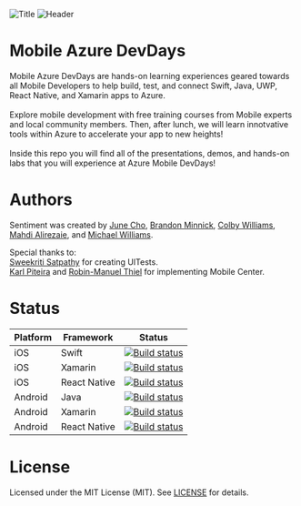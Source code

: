 ![Title](https://azuredevdays.blob.core.windows.net/images/_MobileAzureDevDaysLogo.png)
![Header](https://github.com/jCho23/MobileAzureDevDays/blob/master/_Resources/Images/Header.gif)

# Mobile Azure DevDays
Mobile Azure DevDays are hands-on learning experiences geared towards all Mobile Developers to help build, test, and connect Swift, Java, UWP, React Native, and Xamarin apps to Azure.
<br>
<br>
Explore mobile development with free training courses from Mobile experts and local community members. 
Then, after lunch, we will learn innotvative tools within Azure to accelerate your app to new heights! 
<br>
<br>
Inside this repo you will find all of the presentations, demos, and hands-on labs that you will experience at Azure Mobile DevDays!

# Authors
Sentiment was created by [June Cho](http://bit.ly/2zoIg8f), [Brandon Minnick](http://bit.ly/2gkdXee), [Colby Williams](http://bit.ly/2z9q55A), [Mahdi Alirezaie](http://bit.ly/2yq3vJ5), and [Michael Williams](http://bit.ly/2wWT7Fb).

Special thanks to:
<br>
[Sweekriti Satpathy](http://bit.ly/2xHrUdM) for creating UITests.  
[Karl Piteira](https://github.com/kpiteira) and [Robin-Manuel Thiel](http://bit.ly/2zomd1u) for implementing Mobile Center.

# Status
| Platform | Framework | Status
| - | - | - |
| iOS | Swift | [![Build status](https://build.mobile.azure.com/v0.1/apps/39afb657-cd03-4ef5-b1df-779a08a4503d/branches/master/badge)](https://mobile.azure.com) |
| iOS | Xamarin | [![Build status](https://build.mobile.azure.com/v0.1/apps/60871d53-8cf5-4934-8c72-e434a98611e8/branches/master/badge)](https://mobile.azure.com) |
| iOS | React Native | [![Build status](https://build.mobile.azure.com/v0.1/apps/a5058410-58af-45ce-a9de-b7c3cfd13d18/branches/master/badge)](https://mobile.azure.com) |
| Android | Java | [![Build status](https://build.mobile.azure.com/v0.1/apps/0f0c7941-8e98-437a-99b1-ca16467f35fb/branches/master/badge)](https://mobile.azure.com) |
| Android | Xamarin | [![Build status](https://build.mobile.azure.com/v0.1/apps/2d0424d5-7fc6-40e5-b1e1-5228c37bedb8/branches/master/badge)](https://mobile.azure.com) |
| Android | React Native | [![Build status](https://build.mobile.azure.com/v0.1/apps/c55fa7b8-5174-449e-abf8-5fcff75ccd83/branches/master/badge)](https://mobile.azure.com) |

# License 
Licensed under the MIT License (MIT). See [LICENSE](http://bit.ly/2yLz5ly) for details.
